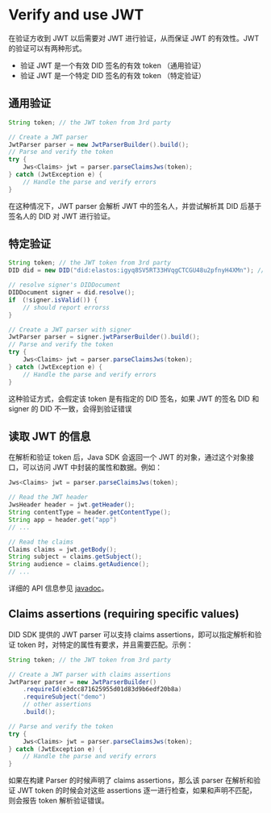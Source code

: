 # Verify and use JWT

在验证方收到 JWT 以后需要对 JWT 进行验证，从而保证 JWT 的有效性。JWT 的验证可以有两种形式。

- 验证 JWT 是一个有效 DID 签名的有效 token （通用验证）
- 验证 JWT 是一个特定 DID 签名的有效 token （特定验证）

## 通用验证

```java
String token; // the JWT token from 3rd party

// Create a JWT parser
JwtParser parser = new JwtParserBuilder().build();
// Parse and verify the token
try {
    Jws<Claims> jwt = parser.parseClaimsJws(token);
} catch (JwtException e) {
    // Handle the parse and verify errors
}
```

在这种情况下，JWT parser 会解析 JWT 中的签名人，并尝试解析其 DID 后基于签名人的 DID 对 JWT 进行验证。

## 特定验证

```java
String token; // the JWT token from 3rd party
DID did = new DID("did:elastos:igyq8SV5RT33HVqgCTCGU48u2pfnyH4XMn"); // expected signer

// resolve signer's DIDDocument
DIDDocument signer = did.resolve();
if （!signer.isValid()) {
    // should report errorss
}

// Create a JWT parser with signer
JwtParser parser = signer.jwtParserBuilder().build();
// Parse and verify the token
try {
    Jws<Claims> jwt = parser.parseClaimsJws(token);
} catch (JwtException e) {
    // Handle the parse and verify errors
}
```

这种验证方式，会假定该 token 是有指定的 DID 签名，如果 JWT 的签名 DID 和 signer 的 DID 不一致，会得到验证错误

## 读取 JWT 的信息

在解析和验证 token 后，Java SDK 会返回一个 JWT 的对象，通过这个对象接口，可以访问 JWT 中封装的属性和数据。例如：

```java
Jws<Claims> jwt = parser.parseClaimsJws(token);

// Read the JWT header
JwsHeader header = jwt.getHeader();
String contentType = header.getContentType();
String app = header.get("app")
// ...

// Read the claims
Claims claims = jwt.getBody();
String subject = claims.getSubject();
String audience = claims.getAudience();
// ...
```

详细的 API 信息参见 [javadoc](https://todo/url/to/javadoc)。

## Claims assertions (requiring specific values)

DID SDK 提供的 JWT parser 可以支持 claims assertions，即可以指定解析和验证 token 时，对特定的属性有要求，并且需要匹配。示例：

```java
String token; // the JWT token from 3rd party

// Create a JWT parser with claims assertions
JwtParser parser = new JwtParserBuilder()
    .requireId(e3dcc871625955d01d83d9b6edf20b8a)
    .requireSubject("demo")
    // other assertions
    .build();

// Parse and verify the token
try {
    Jws<Claims> jwt = parser.parseClaimsJws(token);
} catch (JwtException e) {
    // Handle the parse and verify errors
}
```

如果在构建 Parser 的时候声明了 claims assertions，那么该 parser 在解析和验证 JWT token 的时候会对这些 assertions 逐一进行检查，如果和声明不匹配，则会报告 token 解析验证错误。

